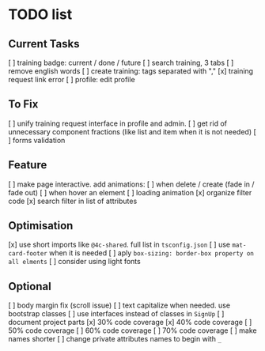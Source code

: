 # TODO list

## Current Tasks
[ ] training badge: current / done / future
[ ] search training,  3 tabs
[ ] remove english words
[ ] create training: tags separated with ","
[x] training request link error
[ ] profile: edit profile


## To Fix
[ ] unify training request interface in profile and admin.
[ ] get rid of unnecessary component fractions (like list and item when it is not needed)
[ ] forms validation

## Feature
[ ] make page interactive. add animations:
  [ ] when delete / create (fade in / fade out)
  [ ] when hover an element
  [ ] loading animation
  [x] organize filter code
  [x] search filter in list of attributes

## Optimisation
[x] use short imports like `@4c-shared`. full list in `tsconfig.json`
[ ] use `mat-card-footer` when it is needed
[ ] aply `box-sizing: border-box property on all elments`
[ ] consider using light fonts

## Optional
[ ] body margin fix (scroll issue)
[ ] text capitalize when needed. use bootstrap classes
[ ] use interfaces instead of classes in `SignUp`
[ ] document project parts
  [x] 30% code coverage
  [x] 40% code coverage
  [ ] 50% code coverage
  [ ] 60% code coverage
  [ ] 70% code coverage
[ ] make names shorter
[ ] change private attributes names to begin with `_`
